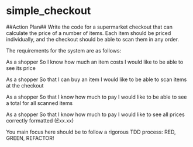 # simple_checkout

##Action Plan##
Write the code for a supermarket checkout that can calculate the price of a number of items. Each item should be priced individually, and the checkout should be able to scan them in any order.

The requirements for the system are as follows:

As a shopper
So I know how much an item costs
I would like to be able to see its price

As a shopper
So that I can buy an item
I would like to be able to scan items at the checkout

As a shopper
So that I know how much to pay
I would like to be able to see a total for all scanned items

As a shopper
So that I know how much to pay
I would like to see all prices correctly formatted (£xx.xx)

You main focus here should be to follow a rigorous TDD process: RED, GREEN, REFACTOR!
